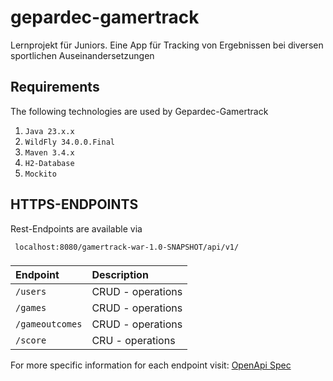 # gepardec-gamertrack
Lernprojekt für Juniors. Eine App für Tracking von Ergebnissen bei diversen sportlichen Auseinandersetzungen 


## Requirements

The following technologies are used by Gepardec-Gamertrack

1. `Java 23.x.x`
2. `WildFly 34.0.0.Final`
3. `Maven 3.4.x`
4. `H2-Database`
5. `Mockito`



## HTTPS-ENDPOINTS

Rest-Endpoints are available via
```http
 localhost:8080/gamertrack-war-1.0-SNAPSHOT/api/v1/
```
###

| Endpoint        | Description        |
|:----------------|:-------------------|
| `/users`        | CRUD - operations  |
| `/games`        | CRUD - operations  |
| `/gameoutcomes` | CRUD - operations  |
| `/score`        | CRU - operations   |

For more specific information for each endpoint visit: [OpenApi Spec](https://github.com/Gepardec/gepardec-gamertrack/blob/main/docs/openapi-spec.json)

